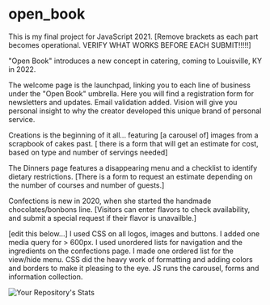 # open_book
This is my final project for JavaScript 2021.   [Remove brackets as each part becomes operational. 
VERIFY WHAT WORKS BEFORE EACH SUBMIT!!!!!]

"Open Book" introduces a new concept in catering, coming to Louisville, KY in 2022.

The welcome page is the launchpad, linking you to each line of business under the "Open Book" umbrella. Here you will find a registration form for newsletters and updates. Email validation added.
Vision will give you personal insight to why the creator developed this unique brand of personal service.

Creations is the beginning of it all... featuring [a carousel of] images from a scrapbook of cakes past. [ there is a form that will get an estimate for cost, based on type and number of servings needed] 

The Dinners page features a disappearing menu and a checklist to identify dietary restrictions.  [There is a form to request an estimate depending on the number of courses and number of guests.]

Confections is new in 2020, when she started the handmade chocolates/bonbons line. [Visitors can enter flavors to check availability, and submit a special request if their flavor is unavailble.]

[edit this below...]
I used CSS on all logos, images and buttons. I added one media query for > 600px.  I used unordered lists for navigation and the ingredients on the confections page. I made one ordered list for the view/hide menu.  CSS did the heavy work of formatting and adding colors and borders to make it pleasing to the eye. JS runs the carousel, forms and information collection.
 


![Your Repository's Stats](https://github-readme-stats.vercel.app/api?username=amyktomey&show_icons=true)
